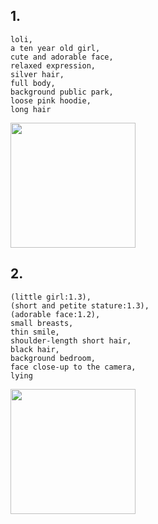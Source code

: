 ## 1.

```
loli,
a ten year old girl,
cute and adorable face,
relaxed expression,
silver hair,
full body,
background public park,
loose pink hoodie,
long hair
```

<img src="https://s3projectportofolio.s3.ap-southeast-1.amazonaws.com/yodayo/fantasy-1.jpg" alt="" width="200px" />

## 2.

```
(little girl:1.3),
(short and petite stature:1.3),
(adorable face:1.2),
small breasts,
thin smile,
shoulder-length short hair,
black hair,
background bedroom,
face close-up to the camera,
lying
```

<img src="https://s3projectportofolio.s3.ap-southeast-1.amazonaws.com/yodayo/fantasy-2.jpg" alt="" width="200px" />
